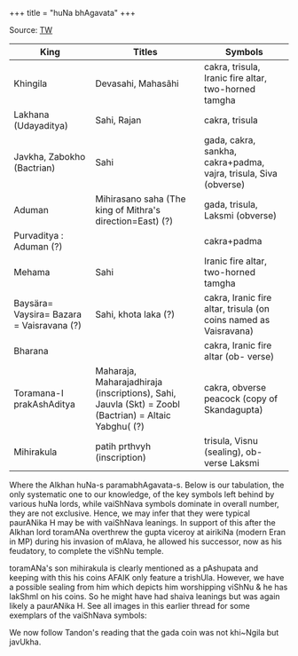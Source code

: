 +++
title = "huNa bhAgavata"
+++

Source: [TW](https://threadreaderapp.com/thread/1656518182767673344.html)

| King                                      | Titles                                                    | Symbols                                                      |
|-------------------------------------------|-----------------------------------------------------------|--------------------------------------------------------------|
| Khingila                                  | Devasahi, Mahasãhi                                        | cakra, trisula, Iranic fire altar, two-horned tamgha         |
| Lakhana (Udayaditya)                      | Sahi, Rajan                                               | cakra, trisula                                               |
| Javkha, Zabokho (Bactrian)                | Sahi                                                      | gada, cakra, sankha, cakra+padma, vajra, trisula, Siva (obverse) |
| Aduman                                    | Mihirasano saha (The king of Mithra's direction=East) (?) | gada, trisula, Laksmi (obverse)                              |
| Purvaditya : Aduman (?)                   |                                                           | cakra+padma                                                  |
| Mehama                                    | Sahi                                                      | Iranic fire altar, two-horned tamgha                         |
| Baysära= Vaysira= Bazara = Vaisravana (?) | Sahi, khota laka (?)                                      | cakra, Iranic fire altar, trisula (on coins named as Vaisravana) |
| Bharana                                   |                                                           | cakra, Iranic fire altar (ob- verse)                         |
| Toramana-I      prakAshAditya             | Maharaja, Maharajadhiraja (inscriptions), Sahi, Jauvla (Skt) = Zoobl (Bactrian) = Altaic Yabghu( (?) | cakra, obverse peacock (copy of Skandagupta)                     |
| Mihirakula                                | patih prthvyh (inscription)                                                                          | trisula, Visnu (sealing), ob- verse Laksmi                       |



Where the Alkhan huNa-s paramabhAgavata-s. Below is our tabulation, the only systematic one to our knowledge, of the key symbols left behind by various huNa lords, while vaiShNava symbols dominate in overall number, they are not exclusive. Hence, we may infer that they were typical paurANika H may be with vaiShNava leanings. In support of this after the Alkhan lord toramANa overthrew the gupta viceroy at airikiNa (modern Eran in MP) during his invasion of mAlava, he allowed his successor, now as his feudatory, to complete the viShNu temple.

toramANa's son mihirakula is clearly mentioned as a pAshupata and keeping with this his coins AFAIK only feature a trishUla. However, we have a possible sealing from him which depicts him worshipping viShNu & he has lakShmI on his coins. So he might have had shaiva leanings but was again likely a paurANika H. See all images in this earlier thread for some exemplars of the vaiShNava symbols:

We now follow Tandon's reading that the gada coin was not khi~Ngila but javUkha.
